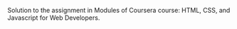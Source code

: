 Solution to the assignment in Modules of Coursera course: HTML, CSS, and Javascript for Web Developers.

